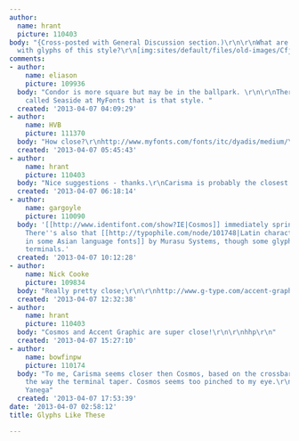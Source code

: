 ```yaml
---
author:
  name: hrant
  picture: 110403
body: "{Cross-posted with General Discussion section.)\r\n\r\nWhat are some fonts
  with glyphs of this style?\r\n[img:sites/default/files/old-images/Cfj_6274.gif]\r\n\r\nhhp\r\n"
comments:
- author:
    name: eliason
    picture: 109936
  body: "Condor is more square but may be in the ballpark. \r\n\r\nThere's something
    called Seaside at MyFonts that is that style. "
  created: '2013-04-07 04:09:29'
- author:
    name: HVB
    picture: 111370
  body: "How close?\r\nhttp://www.myfonts.com/fonts/itc/dyadis/medium/\r\nhttp://www.myfonts.com/fonts/castletype/carisma/medium/\r\nhttp://www.myfonts.com/fonts/linotype/norma/norma/"
  created: '2013-04-07 05:45:43'
- author:
    name: hrant
    picture: 110403
  body: "Nice suggestions - thanks.\r\nCarisma is probably the closest.\r\n\r\nhhp\r\n"
  created: '2013-04-07 06:18:14'
- author:
    name: gargoyle
    picture: 110090
  body: '[[http://www.identifont.com/show?IE|Cosmos]] immediately springs to mind.
    There''s also that [[http://typophile.com/node/101748|Latin character set included
    in some Asian language fonts]] by Murasu Systems, though some glyphs have ball
    terminals.'
  created: '2013-04-07 10:12:28'
- author:
    name: Nick Cooke
    picture: 109834
  body: "Really pretty close;\r\n\r\nhttp://www.g-type.com/accent-graphic-font"
  created: '2013-04-07 12:32:38'
- author:
    name: hrant
    picture: 110403
  body: "Cosmos and Accent Graphic are super close!\r\n\r\nhhp\r\n"
  created: '2013-04-07 15:27:10'
- author:
    name: bowfinpw
    picture: 110174
  body: "To me, Carisma seems closer then Cosmos, based on the crossbar on the f and
    the way the terminal taper. Cosmos seems too pinched to my eye.\r\n\r\n- Mike
    Yanega"
  created: '2013-04-07 17:53:39'
date: '2013-04-07 02:58:12'
title: Glyphs Like These

---
```

